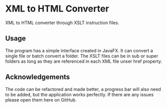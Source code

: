 # XML to HTML Converter
 XML to HTML converter through XSLT instruction files.

## Usage
The program has a simple interface created in JavaFX. It can convert a single file or batch convert a folder. The XSLT files can be in sub or super folders as long as they are referenced in each XML file unser href property.

## Acknowledgements
The code can be refactored and made better, a progress bar will also need to be added, but the application works perfectly. If there are any issues please open them here on GitHub.

